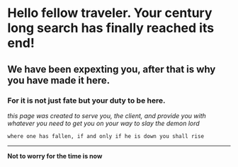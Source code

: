 # Hello fellow traveler. Your century long search has finally reached its end!
## We have been expexting you, after that is why you have made it here. 
### For it is not just fate but your duty to be here.
*this page was created to serve you, the client, and provide you with whatever you need to get you on your way to slay the demon lord*

`where one has fallen, if and only if he is down you shall rise`

---
**Not to worry for the time is now**


